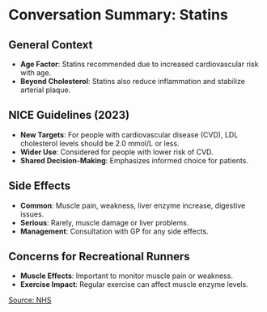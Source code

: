 # Conversation Summary: Statins

## General Context
- **Age Factor**: Statins recommended due to increased cardiovascular risk with age.
- **Beyond Cholesterol**: Statins also reduce inflammation and stabilize arterial plaque.

## NICE Guidelines (2023)
- **New Targets**: For people with cardiovascular disease (CVD), LDL cholesterol levels should be 2.0 mmol/L or less.
- **Wider Use**: Considered for people with lower risk of CVD.
- **Shared Decision-Making**: Emphasizes informed choice for patients.

## Side Effects
- **Common**: Muscle pain, weakness, liver enzyme increase, digestive issues.
- **Serious**: Rarely, muscle damage or liver problems.
- **Management**: Consultation with GP for any side effects.

## Concerns for Recreational Runners
- **Muscle Effects**: Important to monitor muscle pain or weakness.
- **Exercise Impact**: Regular exercise can affect muscle enzyme levels.

[Source: NHS](https://www.nhs.uk/conditions/statins/side-effects/)